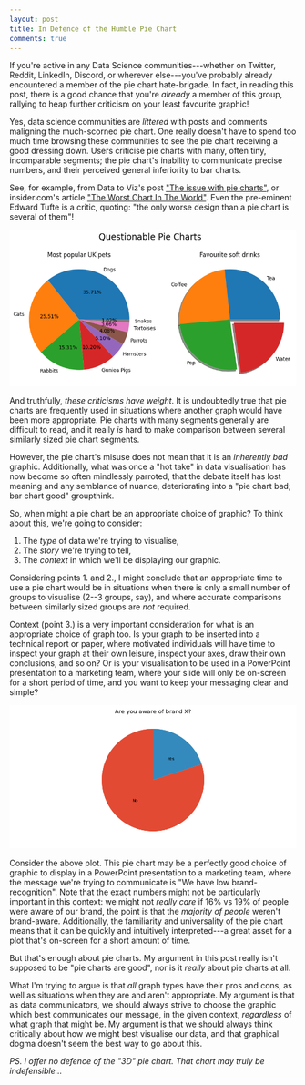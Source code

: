 ```yaml
---
layout: post
title: In Defence of the Humble Pie Chart
comments: true
---
```


If you're active in any Data Science communities---whether on Twitter, Reddit,
LinkedIn, Discord, or wherever else---you've probably already encountered a
member of the pie chart hate-brigade. In fact, in reading this post, there is a
good chance that you're _already_ a member of this group, rallying to heap
further criticism on your least favourite graphic!

Yes, data science communities are _littered_ with posts and comments
maligning the much-scorned pie chart. One really doesn't have to spend too much
time browsing these communities to see the pie chart receiving a good dressing
down. Users criticise pie charts with many, often tiny, incomparable segments;
the pie chart's inability to communicate precise numbers, and their perceived
general inferiority to bar charts.

See, for example, from Data to Viz's post ["The issue with pie charts"](https://www.data-to-viz.com/caveat/pie.html),
or insider.com's article ["The Worst Chart In The World"](https://www.businessinsider.com/pie-charts-are-the-worst-2013-6).
Even the pre-eminent Edward Tufte is a critic, quoting: "the only worse design
than a pie chart is several of them"!

<!--
fig, ax = plt.subplots(1, 2, figsize=(10, 5))

x = [35, 25, 15, 10, 5, 4, 3, 1]
labels = ["Dogs", "Cats", "Rabbits", "Guniea Pigs", "Hamsters", "Parrots", "Tortoises", "Snakes"]
ax[0].pie(
    x,
    labels=labels,
    autopct=lambda p: '{:.2f}%'.format(p),
)
ax[0].set_title("Most popular UK pets", y=0.975)

x = [27, 25, 26, 23]
labels = ["Tea", "Coffee", "Pop", "Water"]
ax[1].pie(
    x,
    labels=labels,
    shadow=True,
    explode=([0] * (len(x) - 1) + [0.1])
)
ax[1].set_title("Favourite soft drinks", y=0.975)

fig.suptitle("Questionable Pie Charts", fontsize="xx-large")
fig.savefig("questionable_pies.png", bbox_inches="tight")
-->

![Questionable Pie Charts](/assets/posts/pies/questionable_pies.png)

And truthfully, _these criticisms have weight_. It is undoubtedly true that pie
charts are frequently used in situations where another graph would have been
more appropriate. Pie charts with many segments generally are difficult to
read, and it really _is_ hard to make comparison between several similarly
sized pie chart segments.

However, the pie chart's misuse does not mean that it is an _inherently bad_
graphic. Additionally, what was once a "hot take" in data visualisation has now
become so often mindlessly parroted, that the debate itself has lost meaning and
any semblance of nuance, deteriorating into a "pie chart bad; bar chart good"
groupthink.

So, when might a pie chart be an appropriate choice of graphic? To think about
this, we're going to consider:

1. The _type_ of data we're trying to visualise,
2. The _story_ we're trying to tell,
3. The _context_ in which we'll be displaying our graphic.

Considering points 1. and 2., I might conclude that an appropriate time to use a
pie chart would be in situations when there is only a small number of groups to
visualise (2--3 groups, say), and where accurate comparisons between
similarly sized groups are _not_ required.

Context (point 3.) is a very important consideration for what is an appropriate
choice of graph too. Is your graph to be inserted into a technical report or
paper, where motivated individuals will have time to inspect your graph at their
own leisure, inspect your axes, draw their own conclusions, and so on? Or is
your visualisation to be used in a PowerPoint presentation to a marketing team,
where your slide will only be on-screen for a short period of time, and you want
to keep your messaging clear and simple?

<!--
plt.style.use("ggplot")

fig, ax = plt.subplots(figsize=(10, 5))

x = [72, 18]
labels = ["No", "Yes"]
ax.pie(
    x,
    labels=labels,
    labeldistance=0.5,
    startangle=90,
)
ax.set_title("Are you aware of brand X?")

fig.tight_layout()
fig.savefig("better_pie.png")
-->

![Better Pie Chart](/assets/posts/pies/better_pie.png)

Consider the above plot. This pie chart may be a perfectly good choice of
graphic to display in a PowerPoint presentation to a marketing team, where the
message we're trying to communicate is "We have low brand-recognition". Note
that the exact numbers might not be particularly important in this context: we
might not _really care_ if 16% vs 19% of people were aware of our brand, the
point is that the _majority of people_ weren't brand-aware. Additionally, the
familiarity and universality of the pie chart means that it can be quickly and
intuitively interpreted---a great asset for a plot that's on-screen for a short
amount of time.

But that's enough about pie charts. My argument in this post really isn't
supposed to be "pie charts are good", nor is it _really_ about pie charts at
all.

What I'm trying to argue is that _all_ graph types have their pros and cons, as
well as situations when they are and aren't appropriate. My argument is that as
data communicators, we should always strive to choose the graphic which best
communicates our message, in the given context, _regardless_ of what graph that
might be. My argument is that we should always think critically about how we
might best visualise our data, and that graphical dogma doesn't seem the best
way to go about this.

_PS. I offer no defence of the "3D" pie chart. That chart may truly be indefensible..._
